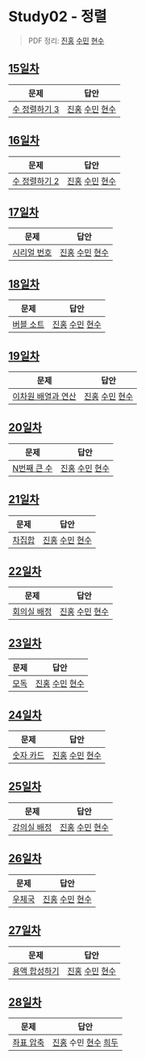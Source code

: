 # Study02 - 정렬
> PDF 정리: [진홍](self_study/kjh.pdf) [수민](self_study/ysm2.pdf) [현수](self_study/hhs.pdf)

## [15일차](Day15)

| 문제                                                | 답안                |
|---------------------------------------------------| ------------------- |
| [수 정렬하기 3](https://www.acmicpc.net/problem/10989) | [진홍](Day15/kjh.kt) [수민](Day15/ysm.cpp) [현수](Day15/hhs.java) |

## [16일차](Day16)

| 문제                 | 답안                |
| -------------------- | ------------------- |
| [수 정렬하기 2](https://www.acmicpc.net/problem/2751) | [진홍](Day16/kjh.kt) [수민](Day16/ysm.cpp) [현수](Day16/hhs.java) |

## [17일차](Day17)

| 문제                 | 답안                |
| -------------------- | ------------------- |
| [시리얼 번호](https://www.acmicpc.net/problem/1431) | [진홍](Day17/kjh.kt) [수민](Day17/ysm.cpp) [현수](Day17/hhs.java) |

## [18일차](Day18)

| 문제                 | 답안                |
| -------------------- | ------------------- |
| [버블 소트](https://www.acmicpc.net/problem/1377) | [진홍](Day18/kjh.kt) [수민](Day18/ysm.cpp) [현수](Day18/hhs.java) |

## [19일차](Day19)

| 문제                 | 답안                |
| -------------------- | ------------------- |
| [이차원 배열과 연산](https://www.acmicpc.net/problem/17140) | [진홍](Day19/kjh.kt) [수민](Day19/ysm.cpp) [현수](Day19/hhs.java) |

## [20일차](Day20)

| 문제                 | 답안                |
| -------------------- | ------------------- |
| [N번째 큰 수](https://www.acmicpc.net/problem/2075) | [진홍](Day20/kjh.kt) [수민](Day20/ysm.cpp) [현수](Day20/hhs.java) |

## [21일차](Day21)

| 문제                 | 답안                |
| -------------------- | ------------------- |
| [차집합](https://www.acmicpc.net/problem/1822) | [진홍](Day21/kjh.kt) [수민](Day21/ysm.cpp) [현수](Day21/hhs.java) |

## [22일차](Day22)

| 문제                 | 답안                |
| -------------------- | ------------------- |
| [회의실 배정](https://www.acmicpc.net/problem/1931) | [진홍](Day22/kjh.kt) [수민](Day22/ysm.cpp) [현수](Day22/hhs.java) |

## [23일차](Day23)

| 문제                 | 답안                |
| -------------------- | ------------------- |
| [모독](https://www.acmicpc.net/problem/16678) | [진홍](Day23/kjh.kt) [수민](Day23/ysm.cpp) [현수](Day23/hhs.java) |

## [24일차](Day24)

| 문제                 | 답안                |
| -------------------- | ------------------- |
| [숫자 카드](https://www.acmicpc.net/problem/10815) | [진홍](Day24/kjh.kt) [수민](Day24/ysm.cpp) [현수](Day24/hhs.java) |

## [25일차](Day25)

| 문제                 | 답안                |
| -------------------- | ------------------- |
| [강의실 배정](https://www.acmicpc.net/problem/11000) | [진홍](Day25/kjh.kt) [수민](Day25/ysm.cpp) [현수](Day25/hhs.java) |

## [26일차](Day26)

| 문제                 | 답안                |
| -------------------- | ------------------- |
| [우체국](https://www.acmicpc.net/problem/2141) | [진홍](Day26/kjh.kt) [수민](Day26/ysm.cpp) [현수](Day26/hhs.java) |

## [27일차](Day27)

| 문제                 | 답안                |
| -------------------- | ------------------- |
| [용액 합성하기](https://www.acmicpc.net/problem/14921) | [진홍](Day27/kjh.kt) [수민](Day27/ysm.cpp) [현수](Day27/hhs.java) |

## [28일차](Day28)

| 문제                 | 답안                |
| -------------------- | ------------------- |
| [좌표 압축](https://www.acmicpc.net/problem/18870) | [진홍](Day28/kjh.kt) 수민 [현수](Day28/hhs.java) [희두](Day28/jhd.cpp) |
